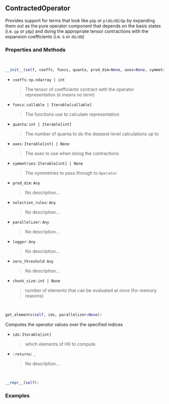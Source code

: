 ## <a id="Psience.BasisReps.Operators.ContractedOperator">ContractedOperator</a>
Provides support for terms that look like `pGp` or `p(dG/dQ)Qp` by
expanding them out as the pure operator component that depends on the basis states (i.e. `pp` or `pQp`)
and doing the appropriate tensor contractions with the expansion coefficients (i.e. `G` or `dG/dQ`)

### Properties and Methods
<a id="Psience.BasisReps.Operators.ContractedOperator.__init__" class="docs-object-method">&nbsp;</a>
```python
__init__(self, coeffs, funcs, quanta, prod_dim=None, axes=None, symmetries=None, selection_rules=None, zero_threshold=1e-14, chunk_size=None, parallelizer=None, logger=None): 
```

- `coeffs`: `np.ndarray | int`
    >The tensor of coefficients contract with the operator representation (`0` means no term)
- `funcs`: `callable | Iterable[callable]`
    >The functions use to calculate representation
- `quanta`: `int | Iterable[int]`
    >The number of quanta to do the deepest-level calculations up to
- `axes`: `Iterable[int] | None`
    >The axes to use when doing the contractions
- `symmetries`: `Iterable[int] | None`
    >The symmetries to pass through to `Operator`
- `prod_dim`: `Any`
    >No description...
- `selection_rules`: `Any`
    >No description...
- `parallelizer`: `Any`
    >No description...
- `logger`: `Any`
    >No description...
- `zero_threshold`: `Any`
    >No description...
- `chunk_size`: `int | None`
    >number of elements that can be evaluated at once (for memory reasons)

<a id="Psience.BasisReps.Operators.ContractedOperator.get_elements" class="docs-object-method">&nbsp;</a>
```python
get_elements(self, idx, parallelizer=None): 
```
Computes the operator values over the specified indices
- `idx`: `Iterable[int]`
    >which elements of H0 to compute
- `:returns`: `_`
    >No description...

<a id="Psience.BasisReps.Operators.ContractedOperator.__repr__" class="docs-object-method">&nbsp;</a>
```python
__repr__(self): 
```

### Examples


